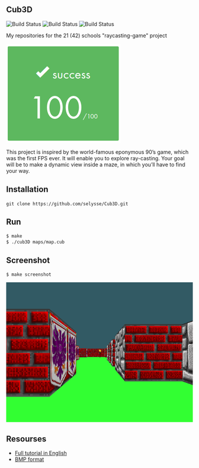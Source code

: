 ## Cub3D

![Build Status](https://img.shields.io/github/license/selysse/Cub3D?style=plastic)
![Build Status](https://img.shields.io/github/languages/code-size/selysse/Cub3D?style=plastic)
![Build Status](https://img.shields.io/github/last-commit/selysse/Cub3D?style=plastic)

My repositories for the 21 (42) schools "raycasting-game" project

![GitHub Logo](/png/result.png)

This project is inspired by the world-famous eponymous 90’s game, which was the first FPS ever. It will enable you to explore ray-casting. Your goal will be to make a dynamic view inside a maze, in which you’ll have to find your way.

## Installation
```
git clone https://github.com/selysse/Cub3D.git
```

## Run
```
$ make
$ ./cub3D maps/map.cub
```

## Screenshot
```
$ make screenshot
```

![GitHub Logo](/png/cub.png)

## Resourses

* [Full tutorial in English](https://lodev.org/cgtutor/raycasting.html)
* [BMP format](https://stackoverflow.com/questions/2654480/writing-bmp-image-in-pure-c-c-without-other-libraries)

